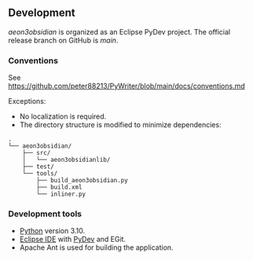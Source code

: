 ## Development

*aeon3obsidian* is organized as an Eclipse PyDev project. The official release branch on GitHub is *main*.

### Conventions

See https://github.com/peter88213/PyWriter/blob/main/docs/conventions.md

Exceptions:
- No localization is required.
- The directory structure is modified to minimize dependencies:

```
.
└── aeon3obsidian/
    ├── src/
    │   └── aeon3obsidianlib/
    ├── test/
    └── tools/ 
        ├── build_aeon3obsidian.py
        ├── build.xml
        └── inliner.py
```

### Development tools

- [Python](https://python.org) version 3.10.
- [Eclipse IDE](https://eclipse.org) with [PyDev](https://pydev.org) and EGit.
- Apache Ant is used for building the application.

